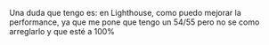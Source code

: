 
Una duda que tengo es: en Lighthouse, como puedo mejorar la performance, ya que me pone que tengo un 54/55 pero no se como arreglarlo y que esté a 100%
